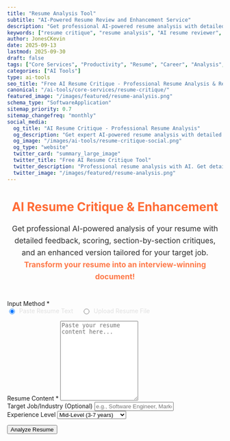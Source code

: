 ```yaml
---
title: "Resume Analysis Tool"
subtitle: "AI-Powered Resume Review and Enhancement Service"
description: "Get professional AI-powered resume analysis with detailed feedback and scoring. Improve your resume with expert critiques and ATS optimization suggestions. Free resume reviewer."
keywords: ["resume critique", "resume analysis", "AI resume reviewer", "resume feedback", "ATS optimization", "resume scoring", "professional resume review", "resume improvement", "career tools", "job application help"]
author: JonesCKevin
date: 2025-09-13
lastmod: 2025-09-30
draft: false
tags: ["Core Services", "Productivity", "Resume", "Career", "Analysis", "Professional Development", "AI", "Tools"]
categories: ["AI Tools"]
type: ai-tools
seo_title: "Free AI Resume Critique - Professional Resume Analysis & Review"
canonical: "/ai-tools/core-services/resume-critique/"
featured_image: "/images/featured/resume-analysis.png"
schema_type: "SoftwareApplication"
sitemap_priority: 0.7
sitemap_changefreq: "monthly"
social_media:
  og_title: "AI Resume Critique - Professional Resume Analysis"
  og_description: "Get expert AI-powered resume analysis with detailed feedback and scoring. Improve your resume for better job applications."
  og_image: "/images/ai-tools/resume-critique-social.png"
  og_type: "website"
  twitter_card: "summary_large_image"
  twitter_title: "Free AI Resume Critique Tool"
  twitter_description: "Professional resume analysis with AI. Get detailed feedback and scoring to improve your job applications."
  twitter_image: "/images/featured/resume-analysis.png"
---
```


<link rel="stylesheet" href="/shared/styles/result-display.css">
<link rel="stylesheet" href="resume-critique.css">

<h1 style="text-align: center; margin-bottom: 20px; color: #ff6b35;">AI Resume Critique & Enhancement</h1>
<p style="text-align: center; margin-bottom: 40px; opacity: 0.9; font-size: 1.1rem; line-height: 1.6;">
Get professional AI-powered analysis of your resume with detailed feedback, scoring, section-by-section critiques, and an enhanced version tailored for your target job.
<br><strong style="color: #ff6b35;">Transform your resume into an interview-winning document!</strong>
</p>

<form id="resumeCritiqueForm">
<div class="form-group">
<label>Input Method *</label>
<div style="display: flex; gap: 20px; margin-bottom: 15px;">
<label style="display: flex; align-items: left; color: #e0e0e0;">
<input checked="" name="inputMethod" style="margin-right: 10px;" type="radio" value="text"/>
Paste Resume Text
</label>
<label style="display: flex; align-items: left; color: #e0e0e0;">
<input name="inputMethod" style="margin-right: 10px;" type="radio" value="file"/>
Upload Resume File
</label>
</div>
</div>

<div class="form-group" id="textInputGroup">
<label for="resumeText">Resume Content *</label>
<textarea id="resumeText" placeholder="Paste your resume content here..." required="" rows="12"></textarea>
</div>

<div class="form-group" id="fileInputGroup" style="display: none;">
<label>Upload Resume</label>
<div class="file-upload-area" id="uploadArea" style="border: 3px dashed #ff6b35; background: #2a2a2a; min-height: 120px; display: flex; flex-direction: column; justify-content: center; align-items: center;">
<div class="upload-text">Click to upload or drag and drop</div>
<div class="upload-subtext">Supports TXT and MD files</div>
<div class="file-name" id="fileName" style="display: none;"></div>
</div>
<input accept=".txt,.md" id="fileInput" style="display: none;" type="file"/>
</div>

<div class="form-group">
<label for="targetJob">Target Job/Industry (Optional)</label>
<input id="targetJob" placeholder="e.g., Software Engineer, Marketing Manager" type="text"/>
</div>

<div class="form-group">
<label for="experienceLevel">Experience Level</label>
<select id="experienceLevel">
<option value="entry">Entry Level (0-2 years)</option>
<option value="mid" selected>Mid-Level (3-7 years)</option>
<option value="senior">Senior Level (8+ years)</option>
<option value="executive">Executive Level</option>
</select>
</div>

<button type="button" class="btn-primary" onclick="analyzeResume()">Analyze Resume</button>
</form>

<div class="loading" id="loadingDiv" style="display: none;">
Analyzing your resume with AI...
</div>

<div id="errorDiv" style="display: none;"></div>

<div id="resultDiv" style="display: none;">
<h3 style="color: #ff6b35; margin-bottom: 20px;">📊 Resume Analysis Results</h3>
<div id="resultContent"></div>
<div class="result-actions">
<button class="btn-copy" onclick="copyResult(event)">📋 Copy Analysis</button>
<button class="btn-download" onclick="downloadResult('markdown')">📄 Download MD</button>
<button class="btn-download" onclick="downloadResult('html')">🌐 Download HTML</button>
<button class="btn-primary" onclick="generateEnhanced()" style="width: auto; padding: 10px 20px; background: linear-gradient(135deg, #6f42c1, #8e5bcd);">✨ Enhanced Version</button>
</div>
</div>

<!-- Shared components already loaded in head.html -->
<script src="/ai-tools/core-services/resume-critique/resume-critique.js"></script>